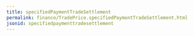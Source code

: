 ```yaml
---
title: specifiedPaymentTradeSettlement
permalink: finance/TradePrice.specifiedPaymentTradeSettlement.html
jsonid: specifiedpaymenttradesettlement
---
```

